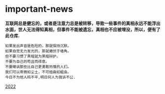 # important-news

**互联网总是健忘的，或者是注意力总是被转移，导致一些事件的真相永远不能浮出水面，世人无法得知真相，但事件不能被遗忘，真相也不应被埋没，所以，便有了此仓库.**

```如果天空是黑暗的，那就摸黑生存。
如果发出声音是危险的，那就保持沉默。
如果自觉无力发光的，那就蜷伏于墙角。
但不要习惯了黑暗就为黑暗辩护。
不要为自己的苟且而得意。
不要嘲讽那些比自己更勇敢热情的人们。
我们可以卑微如尘土，不可扭曲如蛆虫。 
今日不为他人鸣不平,明日何人为我诉不公.
```
[2022](https://github.com/open-freedom/important-news/blob/main/2022-news.md)
